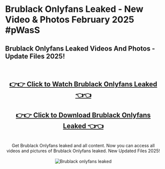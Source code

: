 # Brublack Onlyfans Leaked - New Video & Photos February 2025 #pWasS

<h2>Brublack Onlyfans Leaked Videos And Photos - Update Files 2025!</h2>
<br>
<div align="center">
<h2><a href="https://porncheck.live/?utm_source=brublack&utm_medium=git182&utm_content=newban" rel="nofollow">👉👉 Click to Watch Brublack Onlyfans Leaked 👈👈</a></h2>
<h2><a href="https://porncheck.live/?utm_source=brublack&utm_medium=git182&utm_content=newban" rel="nofollow">👉👉 Click to Download Brublack Onlyfans Leaked 👈👈</a></h2>
<br>
Get Brublack Onlyfans leaked and all content. Now you can access all videos and pictures of Brublack Onlyfans leaked. New Updated Files 2025!
<br>
<br>
<a href="https://porncheck.live/?utm_source=brublack&utm_medium=git182&utm_content=newban" rel="nofollow" data-target="animated-image.originalLink"><img src="https://i.ibb.co/bMWrY6b1/banner2.png" alt="Brublack onlyfans leaked" style="max-width: 100%; display: inline-block;" data-target="animated-image.originalImage"></a>
</div>
<br>

